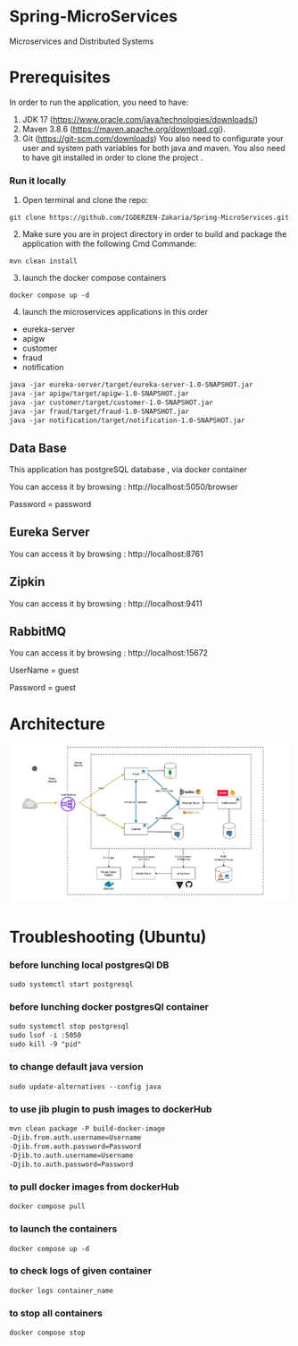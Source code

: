 # Spring-MicroServices
Microservices and Distributed Systems

# Prerequisites

In order to run the application, you need to have:
1. JDK 17 (https://www.oracle.com/java/technologies/downloads/)
2. Maven 3.8.6 (https://maven.apache.org/download.cgi).
3. Git (https://git-scm.com/downloads)
   You also need to configurate your user and system path variables for both java and maven. You also need to have git installed in order to clone the project .


### Run it locally
1. Open terminal and clone the repo:
```shell
git clone https://github.com/IGDERZEN-Zakaria/Spring-MicroServices.git
```
2. Make sure you are in project directory  in order to build and package the application with the following Cmd Commande:
```shell
mvn clean install
```
3. launch the docker compose containers 
```shell
docker compose up -d
```

4. launch the microservices applications in this order 

- eureka-server
- apigw
- customer
- fraud
- notification

```shell
java -jar eureka-server/target/eureka-server-1.0-SNAPSHOT.jar 
java -jar apigw/target/apigw-1.0-SNAPSHOT.jar 
java -jar customer/target/customer-1.0-SNAPSHOT.jar
java -jar fraud/target/fraud-1.0-SNAPSHOT.jar
java -jar notification/target/notification-1.0-SNAPSHOT.jar
```

## Data Base

This application has postgreSQL database , via docker container 

You can access it by browsing : http://localhost:5050/browser

Password = password

## Eureka Server

You can access it by browsing : http://localhost:8761

## Zipkin


You can access it by browsing : http://localhost:9411

## RabbitMQ

You can access it by browsing : http://localhost:15672

UserName = guest

Password = guest

# Architecture

![img.png](img.png)

# Troubleshooting (Ubuntu)

### before lunching local postgresQl DB 
```shell
sudo systemctl start postgresql
```
###  before lunching docker postgresQl container 
```shell
sudo systemctl stop postgresql
sudo lsof -i :5050
sudo kill -9 "pid"
```

### to change default java version 
```shell
sudo update-alternatives --config java
```

### to use jib plugin to push images to dockerHub
```shell
mvn clean package -P build-docker-image 
-Djib.from.auth.username=Username 
-Djib.from.auth.password=Password 
-Djib.to.auth.username=Username 
-Djib.to.auth.password=Password          
```
### to pull docker images from dockerHub
```shell
docker compose pull
```

### to launch the containers
```shell
docker compose up -d
```

### to check logs of given container
```shell
docker logs container_name
```
### to stop all containers
```shell
docker compose stop
```